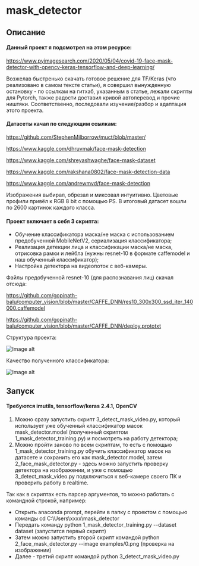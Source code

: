 # mask_detector

## Описание

#### Данный проект я подсмотрел на этом ресурсе:

https://www.pyimagesearch.com/2020/05/04/covid-19-face-mask-detector-with-opencv-keras-tensorflow-and-deep-learning/

Возжелав быстренько скачать готовое решение для TF/Keras (что реализовано в самом тексте статьи),
я совершил вынужденную остановку - по ссылкам на гитхаб, указанным в статье, лежали скрипты для Pytorch,
также радости доставил кривой автоперевод и прочие ништяки.
Соответственно, последовали изучение/разбор и адаптация этого проекта.

#### Датасеты качал по следующим ссылкам:

https://github.com/StephenMilborrow/muct/blob/master/

https://www.kaggle.com/dhruvmak/face-mask-detection

https://www.kaggle.com/shreyashwaghe/face-mask-dataset

https://www.kaggle.com/rakshana0802/face-mask-detection-data

https://www.kaggle.com/andrewmvd/face-mask-detection

Изображения выбирал, обрезал и миксовал интуитивно.
Цветовые профили привёл к RGB 8 bit с помощью PS.
В итоговый датасет вошли по 2600 картинок каждого класса.

#### Проект включает в себя 3 скрипта:
- Обучение классификатора маска/не маска с использованием предобученной MobileNetV2, сериализация классификатора;
- Реализация детекции лица и классификации маска/не маска, отрисовка рамки и лейбла (нужны resnet-10 в формате caffemodel и наш обученный классификатор);
- Настройка детектора на видеопоток с веб-камеры.

Файлы предобученной resnet-10 (для распознавания лиц) скачал отсюда:

https://github.com/gopinath-balu/computer_vision/blob/master/CAFFE_DNN/res10_300x300_ssd_iter_140000.caffemodel

https://github.com/gopinath-balu/computer_vision/blob/master/CAFFE_DNN/deploy.prototxt

Структура проекта:

![Image alt](https://github.com/artchere/mask_detector/blob/main/tree.png)

Качество полученного классификатора:

![Image alt](https://github.com/artchere/mask_detector/blob/main/report.png)

## Запуск
#### Требуются imutils, tensorflow/keras 2.4.1, OpenCV

1. Можно сразу запустить скрипт 3_detect_mask_video.py, который использует уже обученный классификатор масок mask_detector.model (полученный скриптом 1_mask_detector_training.py) и посмотреть на работу детектора;
2. Можно пройти заново по всем скриптам, то есть с помощью 1_mask_detector_training.py обучить классификатор масок на датасете и сохранить его как mask_detector.model,
затем 2_face_mask_detector.py - здесь можно запустить проверку детектора на изображении, и уже с помощью 3_detect_mask_video.py подключиться к веб-камере своего ПК и проверить работу в realtime.

Так как в скриптах есть парсер аргументов, то можно работать с командной строкой, например:
- Открыть anaconda prompt, перейти в папку с проектом с помощью команды cd C:\Users\xxxx\mask_detector
- Передать команду python 1_mask_detector_training.py --dataset dataset (запустится первый скрипт)
- Затем можно запустить второй скрипт командой python 2_face_mask_detector.py --image examples/0.png (проверка на изображении)
- Далее - третий скрипт командой python 3_detect_mask_video.py
